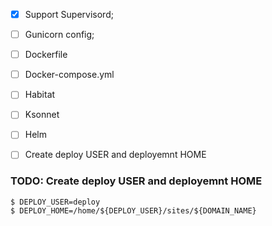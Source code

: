 
 - [x] Support Supervisord;
 - [ ] Gunicorn config;
 - [ ] Dockerfile
 - [ ] Docker-compose.yml
 - [ ] Habitat
 - [ ] Ksonnet
 - [ ] Helm

 - [ ] Create deploy USER and deployemnt HOME


### TODO: Create deploy USER and deployemnt HOME
```
$ DEPLOY_USER=deploy
$ DEPLOY_HOME=/home/${DEPLOY_USER}/sites/${DOMAIN_NAME}
```